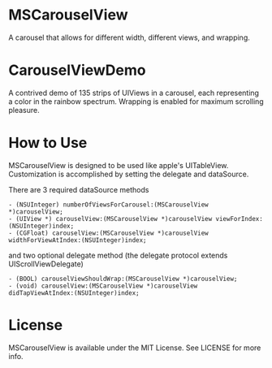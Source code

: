 MSCarouselView
==============

A carousel that allows for different width, different views, and wrapping.

# CarouselViewDemo

A contrived demo of 135 strips of UIViews in a carousel, each representing a color in the rainbow spectrum.
Wrapping is enabled for maximum scrolling pleasure.

# How to Use

MSCarouselView is designed to be used like apple's UITableView.
Customization is accomplished by setting the delegate and dataSource.

There are 3 required dataSource methods

    - (NSUInteger) numberOfViewsForCarousel:(MSCarouselView *)carouselView;
    - (UIView *) carouselView:(MSCarouselView *)carouselView viewForIndex:(NSUInteger)index;
    - (CGFloat) carouselView:(MSCarouselView *)carouselView widthForViewAtIndex:(NSUInteger)index;
    
and two optional delegate method (the delegate protocol extends UIScrollViewDelegate)

    - (BOOL) carouselViewShouldWrap:(MSCarouselView *)carouselView;
    - (void) carouselView:(MSCarouselView *)carouselView didTapViewAtIndex:(NSUInteger)index;

# License

MSCarouselView is available under the MIT License. See LICENSE for more info.
